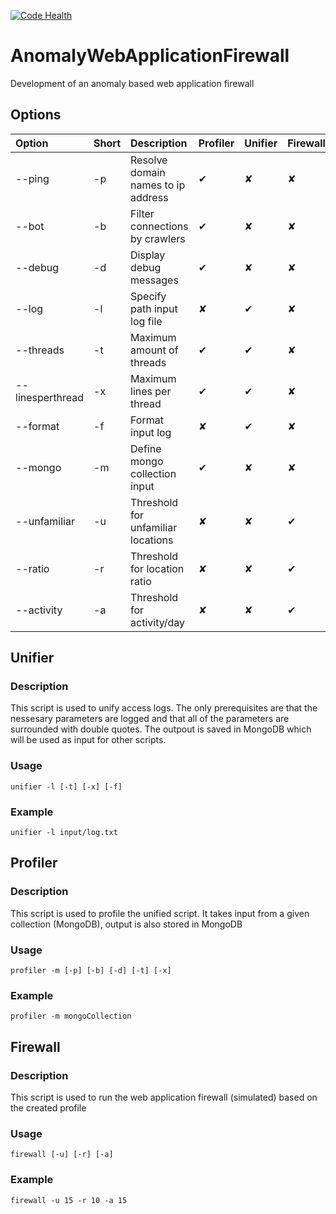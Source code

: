 [![Code Health](https://landscape.io/github/matthiasmaes/AnomalyWebApplicationFirewall/master/landscape.svg?style=flat)](https://landscape.io/github/matthiasmaes/AnomalyWebApplicationFirewall/master)


# AnomalyWebApplicationFirewall
Development of an anomaly based web application firewall


## Options

| Option | Short | Description | Profiler | Unifier | Firewall
|:-------------|:-------------|:-----|:------|:------|:------|
| --ping | -p | Resolve domain names to ip address | ✔ | ✘ | ✘ |
| --bot | -b | Filter connections by crawlers | ✔ | ✘ | ✘ |
| --debug | -d | Display debug messages | ✔ | ✘ | ✘ |
| --log | -l | Specify path input log file | ✘ | ✔ | ✘ |
| --threads | -t | Maximum amount of threads | ✔ | ✔ | ✘ |
| --linesperthread | -x | Maximum lines per thread | ✔ | ✔ | ✘ |
| --format | -f | Format input log | ✘ | ✔ | ✘ |
| --mongo | -m | Define mongo collection input | ✔ | ✘ | ✘ |
| --unfamiliar | -u | Threshold for unfamiliar locations | ✘ | ✘ | ✔ |
| --ratio | -r | Threshold for location ratio | ✘ | ✘ | ✔ |
| --activity | -a| Threshold for activity/day| ✘ | ✘ | ✔ |



## Unifier
### Description
This script is used to unify access logs. The only prerequisites are that the nessesary parameters are logged and that all of the parameters are surrounded with double quotes. The outpout is saved in MongoDB which will be used as input for other scripts.

### Usage
`unifier -l [-t] [-x] [-f]`

### Example
`unifier -l input/log.txt`



## Profiler
### Description
This script is used to profile the unified script. It takes input from a given collection (MongoDB), output is also stored in MongoDB

### Usage
`profiler -m [-p] [-b] [-d] [-t] [-x]`

### Example
`profiler -m mongoCollection`



## Firewall
### Description
This script is used to run the web application firewall (simulated) based on the created profile

### Usage
`firewall [-u] [-r] [-a]`

### Example
`firewall -u 15 -r 10 -a 15`
